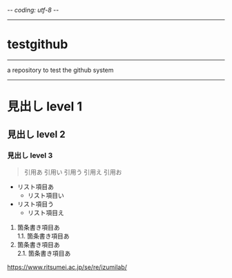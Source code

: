 -*- coding: utf-8 -*-

---

# testgithub

---

a repository to test the github system

---

# 見出し level 1 

## 見出し level 2 

### 見出し level 3 

> 引用あ
引用い
引用う
引用え
引用お

* リスト項目あ
  * リスト項目い
* リスト項目う
  * リスト項目え

1. 箇条書き項目あ<br>
   1.1. 箇条書き項目あ<br>
2. 箇条書き項目あ<br>
   2.1. 箇条書き項目あ<br>

<https://www.ritsumei.ac.jp/se/re/izumilab/>
